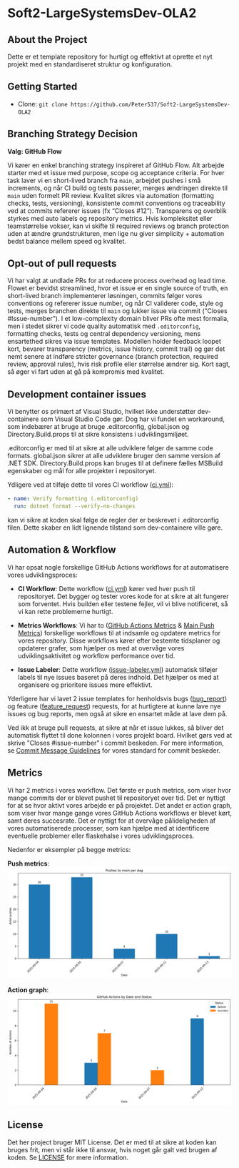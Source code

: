 # Soft2-LargeSystemsDev-OLA2


## About the Project

Dette er et template repository for hurtigt og effektivt at oprette et nyt projekt med en standardiseret struktur og konfiguration.


## Getting Started
- Clone: `git clone https://github.com/Peter537/Soft2-LargeSystemsDev-OLA2`

## Branching Strategy Decision

**Valg: GitHub Flow**

Vi kører en enkel branching strategy inspireret af GitHub Flow. Alt arbejde starter med et issue med purpose, scope og acceptance criteria. For hver task laver vi en short-lived branch fra `main`, arbejdet pushes i små increments, og når CI build og tests passerer, merges ændringen direkte til `main` uden formelt PR review. Kvalitet sikres via automation (formatting checks, tests, versioning), konsistente commit conventions og traceability ved at commits refererer issues (fx “Closes #12”). Transparens og overblik styrkes med auto labels og repository metrics. Hvis kompleksitet eller teamstørrelse vokser, kan vi skifte til required reviews og branch protection uden at ændre grundstrukturen, men lige nu giver simplicity + automation bedst balance mellem speed og kvalitet.



## Opt-out of pull requests

Vi har valgt at undlade PRs for at reducere process overhead og lead time. Flowet er bevidst streamlined, hvor et issue er en single source of truth, en short-lived branch implementerer løsningen, commits følger vores conventions og refererer issue number, og når CI validerer code, style og tests, merges branchen direkte til `main` og lukker issue via commit (“Closes #Issue-number”). I et low-complexity domain bliver PRs ofte mest formalia, men i stedet sikrer vi code quality automatisk med `.editorconfig`, formatting checks, tests og central dependency versioning, mens ensartethed sikres via issue templates. Modellen holder feedback loopet kort, bevarer transparency (metrics, issue history, commit trail) og gør det nemt senere at indføre stricter governance (branch protection, required review, approval rules), hvis risk profile eller størrelse ændrer sig. Kort sagt, så øger vi fart uden at gå på kompromis med kvalitet.


## Development container issues

Vi benytter os primært af Visual Studio, hvilket ikke understøtter dev-containere som Visual Studio Code gør.
Dog har vi fundet en workaround, som indebærer at bruge at bruge .editorconfig, global.json og Directory.Build.props til at sikre konsistens i udviklingsmiljøet.

.editorconfig er med til at sikre at alle udviklere følger de samme code formats.
global.json sikrer at alle udviklere bruger den samme version af .NET SDK.
Directory.Build.props kan bruges til at definere fælles MSBuild egenskaber og mål for alle projekter i repositoryet.

Ydligere ved at tilføje dette til vores CI workflow ([ci.yml](.github/workflows/ci.yml)):
```yml
- name: Verify formatting (.editorconfig)
  run: dotnet format --verify-no-changes
```
kan vi sikre at koden skal følge de regler der er beskrevet i .editorconfig filen.
Dette skaber en lidt lignende tilstand som dev-containere ville gøre.

## Automation & Workflow

Vi har opsat nogle forskellige GitHub Actions workflows for at automatisere vores udviklingsproces:

- **CI Workflow**: Dette workflow ([ci.yml](.github/workflows/ci.yml)) kører ved hver push til repositoryet. Det bygger og tester vores kode for at sikre at alt fungerer som forventet. Hvis builden eller testene fejler, vil vi blive notificeret, så vi kan rette problemerne hurtigt.

- **Metrics Workflows**: Vi har to ([GitHub Actions Metrics](.github/workflows/action-metrics.yml) & [Main Push Metrics](.github/workflows/push-metrics.yml)) forskellige workflows til at indsamle og opdatere metrics for vores repository. Disse workflows kører efter bestemte tidsplaner og opdaterer grafer, som hjælper os med at overvåge vores udviklingsaktivitet og workflow performance over tid.

- **Issue Labeler**: Dette workflow ([issue-labeler.yml](.github/workflows/issue-labeler.yml)) automatisk tilføjer labels til nye issues baseret på deres indhold. Det hjælper os med at organisere og prioritere issues mere effektivt.

Yderligere har vi lavet 2 issue templates for henholdsvis bugs ([bug_report](.github/ISSUE_TEMPLATE/bug_report.yml)) og feature ([feature_request](.github/ISSUE_TEMPLATE/feature_request.yml)) requests, for at hurtigtere at kunne lave nye issues og bug reports, men også at sikre en ensartet måde at lave dem på.


Ved ikk at bruge pull requests, at sikre at når et issue lukkes, så bliver det automatisk flyttet til done kolonnen i vores projekt board. Hvilket gørs ved at skrive "Closes #issue-number" i commit beskeden. For mere information, se [Commit Message Guidelines](CONTRIBUTING.md#3-commit-message-guidelines) for vores standard for commit beskeder.

## Metrics

Vi har 2 metrics i vores workflow. Det første er push metrics, som viser hvor mange commits der er blevet pushet til repositoryet over tid. Det er nyttigt for at se hvor aktivt 
vores arbejde er på projektet. Det andet er action graph, som viser hvor mange gange vores GitHub Actions workflows er blevet kørt, samt deres succesrate. Det er nyttigt for at overvåge pålideligheden af vores automatiserede processer, som kan hjælpe med at identificere eventuelle problemer eller flaskehalse i vores udviklingsproces.

Nedenfor er eksempler på begge metrics:

**Push metrics**:
![Push Metrics](.github/data/example-push-graph.png)

**Action graph**:
![Action Graph](.github/data/example-action-graph.png)

## License
Det her project bruger MIT License. Det er med til at sikre at koden kan bruges frit, men vi står ikke til ansvar, hvis noget går galt ved brugen af koden. 
Se [LICENSE](LICENSE) for mere information.
